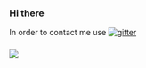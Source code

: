 ### Hi there

In order to contact me use [![gitter](https://badges.gitter.im/Join%20Chat.svg)](https://gitter.im/veltzer/mark.veltzer)

### ![](https://komarev.com/ghpvc/?username=veltzer&color=green)
